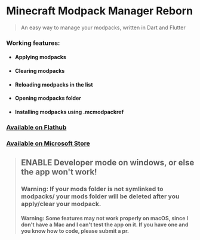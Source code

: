 # Minecraft Modpack Manager Reborn
> An easy way to manage your modpacks, written in Dart and Flutter
### Working features:
* #### Applying modpacks
* #### Clearing modpacks
* #### Reloading modpacks in the list
* #### Opening modpacks folder
* #### Installing modpacks using .mcmodpackref



### [Available on Flathub](https://flathub.org/apps/details/dev.mrquantumoff.mcmodpackmanager)
### [Available on Microsoft Store](https://www.microsoft.com/store/apps/9NLT70M0TVD0)

> ## ENABLE Developer mode on windows, or else the app won't work!
> ### Warning: If your mods folder is not symlinked to modpacks/<anything> your mods folder will be deleted after you apply/clear your modpack.
> #### Warning: Some features may not work properly on macOS, since I don't have a Mac and I can't test the app on it. If you have one and you know how to code, please submit a pr.